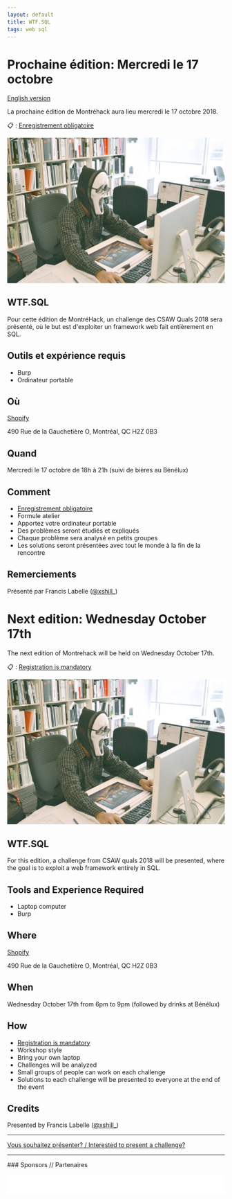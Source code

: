 ```yaml
---
layout: default
title: WTF.SQL
tags: web sql
---
```


# Prochaine édition: Mercredi le 17 octobre
[English version](#english)

La prochaine édition de Montréhack aura lieu mercredi le 17 octobre 2018.

:clipboard: : [Enregistrement obligatoire](https://www.eventbrite.ca/e/montrehack-wtfsql-tickets-51309539213)

![WTF.SQL](/images/18-10_wtfsql.jpeg)

## WTF.SQL

Pour cette édition de MontréHack, un challenge des CSAW Quals 2018 sera présenté, où le but est d'exploiter un framework web fait entièrement en SQL.

## Outils et expérience requis

* Burp
* Ordinateur portable

## Où

[Shopify](https://www.shopify.ca/)

490 Rue de la Gauchetière O, Montréal, QC H2Z 0B3

## Quand

Mercredi le 17 octobre de 18h à 21h (suivi de bières au Bénélux)

## Comment

* [Enregistrement obligatoire](https://www.eventbrite.ca/e/montrehack-wtfsql-tickets-51309539213)
* Formule atelier
* Apportez votre ordinateur portable
* Des problèmes seront étudiés et expliqués
* Chaque problème sera analysé en petits groupes
* Les solutions seront présentées avec tout le monde à la fin de la rencontre

## Remerciements

Présenté par Francis Labelle ([@xshill\_](https://twitter.com/xshill_))


<a id="english"></a>

# Next edition: Wednesday October 17th

The next edition of Montrehack will be held on Wednesday October 17th.

:clipboard: : [Registration is mandatory](https://www.eventbrite.ca/e/montrehack-wtfsql-tickets-51309539213)

![WTF.SQL](/images/18-10_wtfsql.jpeg)

## WTF.SQL

For this edition, a challenge from CSAW quals 2018 will be presented, where the goal is to exploit a web framework entirely in SQL.

## Tools and Experience Required

* Laptop computer
* Burp


## Where

[Shopify](https://www.shopify.ca/)

490 Rue de la Gauchetière O, Montréal, QC H2Z 0B3

## When

Wednesday October 17th from 6pm to 9pm (followed by drinks at Bénélux)


## How

* [Registration is mandatory](https://www.eventbrite.ca/e/montrehack-wtfsql-tickets-51309539213)
* Workshop style
* Bring your own laptop
* Challenges will be analyzed
* Small groups of people can work on each challenge
* Solutions to each challenge will be presented to everyone at the end of the event

## Credits

Presented by Francis Labelle ([@xshill\_](https://twitter.com/xshill_))

<hr/>

[Vous souhaitez présenter? / Interested to present a challenge?](https://github.com/montrehack/montrehack.github.com/wiki/Present-at-Montrehack)

<hr/>
### Sponsors // Partenaires

[![Brasserie Benelux](/images/benelux.png)](http://brasseriebenelux.com/)
